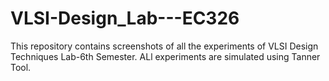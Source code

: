 # VLSI-Design_Lab---EC326
This repository contains screenshots of all the experiments of VLSI Design Techniques Lab-6th Semester. ALl experiments are simulated using Tanner Tool.
